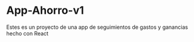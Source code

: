 # App-Ahorro-v1
Estes es un proyecto de una app de  seguimientos de gastos y ganancias hecho con React
